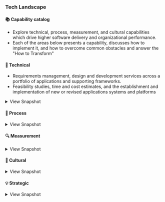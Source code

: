 ### Tech Landscape
#### 📚 Capability catalog 
* Explore technical, process, measurement, and cultural capabilities which drive higher software delivery and organizational performance.
* Each of the areas below presents a capability, discusses how to implement it, and how to overcome common obstacles and answer the "How to Transform"

#### 🔧 Technical
* Requirements management, design and development services across a portfolio of applications and supporting frameworks.
* Feasibility studies, time and cost estimates, and the establishment and implementation of new or revised applications systems and platforms
<details>
<summary>View Snapshot</summary>

#### The Big Picture
|  Name |  Summary | Details  | Use cases |  
|:-:    |:-:       |:-:       |:-:        |  
| High Level Design | Overview of Client -> CDN / DNS -> LB -> Http Cache -> APIG -> XL -> Feature Services -> Core Services -> Domains | [High Level Design](https://github.com/AdyKalra/technolgytrends/blob/master/Architecture%20trends/High%20Level%20Design.md) | stack comparisons across differnet levels of design  |

#### Front-end Development Practice
|  Name |  Summary | Details  | Use cases |  
|:-:    |:-:       |:-:       |:-:        |  
| | | []() | **** **** **** |

#### Back-end Development Practice
|  Name |  Summary | Details  | Use cases |  
|:-:    |:-:       |:-:       |:-:        |  
| | | []() | **** **** **** |

#### Testing Practice
|  Name |  Summary | Details  | Use cases |  
|:-:    |:-:       |:-:       |:-:        |  
| | | []() | **** **** **** |

#### Mobile Development Practice
|  Name |  Summary | Details  | Use cases |  
|:-:    |:-:       |:-:       |:-:        |  
| | | []() | **** **** **** |

#### DevOps Practice
|  Name |  Summary | Details  | Use cases |  
|:-:    |:-:       |:-:       |:-:        |  
| | | []() | **** **** **** |

#### Architecture Practice
|  Name |  Summary | Details  | Use cases |  
|:-:    |:-:       |:-:       |:-:        |  
| | | []() | **** **** **** |

#### Operations
|  Name |  Summary | Details  | Use cases |  
|:-:    |:-:       |:-:       |:-:        |  
| | | []() | **** **** **** |



#### Tools / Practices 
|  Name |  Summary | Details  | Use cases |  
|:-:    |:-:       |:-:       |:-:        |  
| Stackshare tools | All the best open source and Software as a Service (SaaS) tools in one place | [Stackshare tools](https://stackshare.io/categories) | quick snapshot while making decisions |
| **Testing** Roadmap | Test Plan template, testing startegies, testing types, TDD , automation - mobile , web , API , contrct testing Packt| [Testing Raodmap](https://github.com/anas-qa/Quality-Assurance-Road-Map) | **Testing Pyramid , Gap Analysis , Customer Insights , E2E regression suite** |
| **Front end Development** Roadmap| concepts - hoisting, event bubbling, scope prototype, shadow DOM. package managers - npm, yarn. CSS, BEM, Saas, Postcss.build tools - npm nuild, module bundlers webpack, linters and formatters, React Angualr Vue, modern css, css frameworks - reactstrap, mterialUI, Testing - Jest Cypress Mocha Chai. Progressive TypeScript, Server Side Rendering , GraphQL. ReactNative , Flutter , Static site generators  | [Front-end Roadmap](https://github.com/kamranahmedse/developer-roadmap) | **** **** **** |
| **Back end Development** Roadmap| C#, Java, Go, Python. Realational , NoSQL , Data Sharding , Replication , CAP. Authentication Oauth, token , JWT, SAML. apis - JSON, SOAP. Caching - DNS , serverside, clientside - Redis, MemCached. Design practices - GOF , DDD , TDD , SOLID, KISS , YAGNI, DRY. Architectural patterns - Microservices, SOA, Serverless. Messagebrokers , RabbitMQ , Kafka. Containers - Docker , GarphQL, Neo4j.     | [Back-end Roadmap](https://github.com/kamranahmedse/developer-roadmap) | **** **** **** |
| **DevOps** Roadmap| Pytho, Ruby , NodeJS. initd, systemd. OS - Linus , FreeBSD. Terminal - maniupaltion tools,, BASH, vim, network. Protocosl - http, ftp, ssh. Reverseproxy, Caching server, Forward Proxy , Load balancer, firewall. Webserver - Nginx, Service Mesh - Istio. Containers, Config mgmt, container orchestration, Infra provisioning. CI/CD tools, Infra monitoring - Prometheus , Nagios, Grafana. Appln Monitoring - NewRelic , AppDynamics. Log Mgmt - Elastic stalk, splunk sumo. Cloud - AWS , GCP, Azure. Cloud Design Patterns - Availability , Data Management.  | [Devops Roadmap](https://github.com/kamranahmedse/developer-roadmap) | **** **** **** |
|**Andoid Development** |Kotlin , Java | [android](https://roadmap.sh/android) | **** **** **** |
| | | []() | **** **** **** |


</details>

#### 📃 Process
<details>
<summary>View Snapshot</summary>

#### Customer Insights
|  Name |  Summary | Details  | Use cases |  
|:-:    |:-:       |:-:       |:-:        |  
| working backwards from customer insights | VOC , GA |  | | 
| | | []() | **** **** **** |

#### Teams Experimentation
|  Name |  Summary | Details  | Use cases |  
|:-:    |:-:       |:-:       |:-:        |  
| | | []() | **** **** **** |

#### Streamlining Change Approval
|  Name |  Summary | Details  | Use cases |  
|:-:    |:-:       |:-:       |:-:        |  
| | | []() | **** **** **** |

#### Visibility of Work in Value Stream
|  Name |  Summary | Details  | Use cases |  
|:-:    |:-:       |:-:       |:-:        |  
| | | []() | **** **** **** |

#### Working in smaller batches / Process limits 
|  Name |  Summary | Details  | Use cases |  
|:-:    |:-:       |:-:       |:-:        |  
| | | []() | **** **** **** |

#### Engineering Challenges
|  Name |  Summary | Details  | Use cases |  
|:-:    |:-:       |:-:       |:-:        |  
| Bug Bash | testing across verticals | []() | **** **** **** |
| Going 100% on cloud and having a cloud first approach | | []() | **** **** **** |
| Moving offshore teams and establishing greenfield teams here | | []() | **** **** **** |
| transitioning from Devops to CPT  | | []() | **** **** **** |
| transitioning from legacy PHP to a SPA built on React and NodeJS (tiger team) | []() | **** **** **** |
| Going completely srverless | | []() | **** **** **** |


#### Change Management
|  Name |  Summary | Details  | Use cases |  
|:-:    |:-:       |:-:       |:-:        |  
| Champions  | lead mini transformations | []() | **** **** **** |
| building a repository of design patterns , BFF / XL , Domain driven design  | | []() | **** **** **** |

</details>

#### 🔍 Measurement
<details>
<summary>View Snapshot</summary>
    
##  Forecasting and defining  software and hardware requirements to cater to business needs 

#### Monitoring
|  Name |  Summary | Details  | Use cases |  
|:-:    |:-:       |:-:       |:-:        |  
| | | []() | **** **** **** |

#### Proactive failiure notification
|  Name |  Summary | Details  | Use cases |  
|:-:    |:-:       |:-:       |:-:        |  
| | | []() | **** **** **** |

#### Visual Management Capabilities
|  Name |  Summary | Details  | Use cases |  
|:-:    |:-:       |:-:       |:-:        |  
| | | []() | **** **** **** |

#### Engineering efficiency 
|  Name |  Summary | Details  | Use cases |  
|:-:    |:-:       |:-:       |:-:        |  
| | | []() | **** **** **** |

#### Cloud Tools / Practices
|  Name |  Summary | Details  | Use cases |  
|:-:    |:-:       |:-:       |:-:        |  
|serverless cdk patterns|all of the official AWS Serverless architecture patterns built with CDK for developers to use.|[cdk patterns](https://github.com/cdk-patterns/serverless)| SensibleDeafults for Patterns used |
| awesome-cloudformation | A curated list of resources and projects for working with AWS CloudFormation. https://aws.amazon.com/cloudformation/ | [cloudformation](https://github.com/aws-cloudformation/awesome-cloudformation) | cloud formation catalouge |
| Design Patterns | collection of solutions and design ideas for using AWS cloud technology to solve common systems design problems | [Design Patterns](http://en.clouddesignpattern.org/index.php/Main_Page) | sensible defaults Design Patterns / catalouge |
| this-is-my-architecture | Innovative cloud architectures from AWS partners and customers | [this-is-my-architecture](https://aws.amazon.com/this-is-my-architecture/?sc_channel=EL&sc_campaign=Explainer_2017_vid&sc_medium=YouTube&sc_content=video942&sc_detail=EXPLAINER&sc_country=US&tma.sort-by=item.additionalFields.airDate&tma.sort-order=desc) | Clarity of bigger picture within Org |
| | | []() | **** **** **** |

#### Cloud Ideas / Techniques 
|  Name |  Summary | Details  | Use cases |  
|:-:    |:-:       |:-:       |:-:        |  
| STAX / Cloud Confirmity | cloud compliance and measuring where we are , cost  | []() | **** **** **** |
| Well architected framework | Cloud maturity and assesment | []() | **** **** **** |
| | | []() | **** **** **** |

</details>

#### 🤝‍ Cultural  
<details>
<summary>View Snapshot</summary>

## Assign personnel to various projects and directs activities

#### People / Recruitment
|  Name |  Summary | Details  | Use cases |  
|:-:    |:-:       |:-:       |:-:        |  
| 20 patterns to watch for in your engineering team | teamd and IC patterns | [patterns in teams and ICs](https://www.pluralsight.com/product/flow/20-patterns) | tools like flow and decision making |
| | | []() | **** **** **** |

## Reviews and evaluate work

#### Job Satisfaction
|  Name |  Summary | Details  | Use cases |  
|:-:    |:-:       |:-:       |:-:        |  
| | | []() | **** **** **** |

## High quality self-service channel for our users 

#### Westrum Organisation Culture
|  Name |  Summary | Details  | Use cases |  
|:-:    |:-:       |:-:       |:-:        |  
| | | []() | **** **** **** |

#### Learning Culture
|  Name |  Summary | Details  | Use cases |  
|:-:    |:-:       |:-:       |:-:        |  
| | | []() | **** **** **** |


</details>

#### 💡 Strategic 
<details>
<summary>View Snapshot</summary>

## Strategic direction of product, services and technology

### Product optimisation and implementation

## Modernisation and uplift of our software development practices

## Disparate / aging UIs

## Transformation of Technology stack toward digital services

## Technology debt remediation 

#### Engineering Ideas / Techniques 
|  Name |  Summary | Details  | Use cases |  
|:-:    |:-:       |:-:       |:-:        |  
| **all Reference Roadmaps**| roadmaps on web | [engineering roadmaps](https://roadmap.sh/) | **** **** **** |
| Google Engineering practices | Google has many generalized engineering practices that cover all languages and all projects. These documents represent our collective experience of various best practices that we have developed over time. | [Google Engineering practices](https://github.com/google/eng-practices) | Sensible Deafults template for practices |
| Four key metrics | MMTR , Lead Time , Deployment frequency and Change fail rate | []() | Measure engineering team health |
| Gitprime for data driven mindset | Coding Days | Impact | Efficiency | Commits per day | Repos  | []() | Data driven engineering metrics |
| Technology Radar | Internal tooling maturity | []() | **** **** **** |
| Engineering maturity assessment | 12 factor app | []() | measure engineering maturity every quarter |
  
#### Transformation Challenges 
|  Name |  Summary | Details  | Use cases |  
|:-:    |:-:       |:-:       |:-:        |  
| Lack of expertise and exposure |  | []() | **** **** **** |
| pushback from people and existing leaders | | []() | **** **** **** |
| missing the overarching strategy across all business units in Digital | | []() | **** **** **** |
| new technologies / lack of skils  | | []() | **** **** **** |
| resistance to change / mindset shift  | | []() | **** **** **** |
| | | []() | **** **** **** |



#### Operating Model 
|  Name |  Summary | Details  | Use cases |  
|:-:    |:-:       |:-:       |:-:        |  
| Idea - Plan - Build - measure | | []() | **** **** **** |
| | | []() | **** **** **** |
  
</details>
